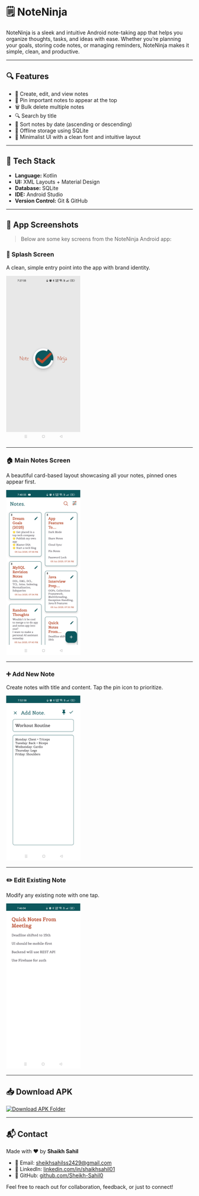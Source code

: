 # 🗒️ NoteNinja

NoteNinja is a sleek and intuitive Android note-taking app that helps you organize thoughts, tasks, and ideas with ease. Whether you’re planning your goals, storing code notes, or managing reminders, NoteNinja makes it simple, clean, and productive.

---

## 🔍 Features

- 📝 Create, edit, and view notes
- 📌 Pin important notes to appear at the top
- 🗑️ Bulk delete multiple notes
- 🔍 Search by title
- 📅 Sort notes by date (ascending or descending)
- 📂 Offline storage using SQLite
- 🎨 Minimalist UI with a clean font and intuitive layout

---

## 🧱 Tech Stack

- **Language:** Kotlin
- **UI:** XML Layouts + Material Design
- **Database:** SQLite
- **IDE:** Android Studio
- **Version Control:** Git & GitHub

---

## 📸 App Screenshots

> Below are some key screens from the NoteNinja Android app:

### 🚀 Splash Screen
A clean, simple entry point into the app with brand identity.

<img src="assets/splashscreen.jpg" alt="Splash Screen" width="200"/>

---

### 🏠 Main Notes Screen
A beautiful card-based layout showcasing all your notes, pinned ones appear first.

<img src="assets/mainscreen.jpg" alt="Splash Screen" width="200"/>

---

### ➕ Add New Note
Create notes with title and content. Tap the pin icon to prioritize.

<img src="assets/addnotescreen.jpg" alt="Splash Screen" width="200"/>

---

### ✏️ Edit Existing Note
Modify any existing note with one tap.

<img src="assets/editnotescreen.jpg" alt="Splash Screen" width="200"/>

---

<h2>📥 Download APK</h2>

[![Download APK Folder](https://img.shields.io/badge/Browse-APK_Folder-blue?style=for-the-badge&logo=google-drive)](https://drive.google.com/drive/folders/125T0TOMm_h2diRZ-ie9U18j0Z_sJhz3I?usp=drive_link)

---

## 📬 Contact

Made with ❤️ by **Shaikh Sahil**

- 📧 Email: [sheikhsahilss2429@gmail.com](mailto:sheikhsahilss2429@gmail.com)  
- 💼 LinkedIn: [linkedin.com/in/shaikhsahil01](https://www.linkedin.com/in/shaikhsahil01)  
- 🐙 GitHub: [github.com/Sheikh-Sahil0](https://github.com/Sheikh-Sahil0)

Feel free to reach out for collaboration, feedback, or just to connect!


